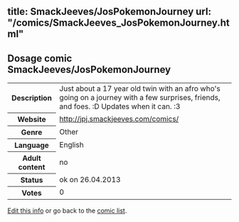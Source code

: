 title: SmackJeeves/JosPokemonJourney
url: "/comics/SmackJeeves_JosPokemonJourney.html"
---
Dosage comic SmackJeeves/JosPokemonJourney
-----------------------------------------

<p id="msg"></p>
<script type="text/javascript">
if (window.location.search === '?edit_info_mail=sent_ok') {
  var elem = document.getElementById("msg");
  elem.innerHTML = 'Edited information sucessfully sent.';
  elem.className = 'ok';
}
</script>
<table class="comicinfo">
<tr>
<th>Description</th><td>Just about a 17 year old twin with an afro who's going on a journey with a few surprises, friends, and foes. :D Updates when it can. :3</td>
</tr>
<tr>
<th>Website</th><td><a href="http://jpj.smackjeeves.com/comics/">http://jpj.smackjeeves.com/comics/</a></td>
</tr>
<tr>
<th>Genre</th><td>Other</td>
</tr>
<tr>
<th>Language</th><td>English</td>
</tr>
<tr>
<th>Adult content</th><td>no</td>
</tr>
<tr>
<th>Status</th><td>ok on 26.04.2013</td>
</tr>
<tr>
<th>Votes</th><td>0</td>
</tr>
</table>

[Edit this info](SmackJeeves_JosPokemonJourney_edit.html) or go back to the [comic list](../comic-index.html).
